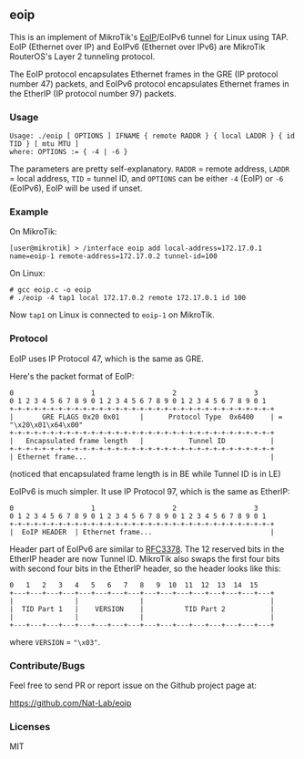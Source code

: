 eoip
---

This is an implement of MikroTik's [EoIP](http://wiki.mikrotik.com/wiki/Manual:Interface/EoIP)/EoIPv6 tunnel for Linux using TAP. EoIP (Ethernet over IP) and EoIPv6 (Ethernet over IPv6) are MikroTik RouterOS's Layer 2 tunneling protocol.

The EoIP protocol encapsulates Ethernet frames in the GRE (IP protocol number 47) packets, and EoIPv6 protocol encapsulates Ethernet frames in the EtherIP (IP protocol number 97) packets.

### Usage

```
Usage: ./eoip [ OPTIONS ] IFNAME { remote RADDR } { local LADDR } { id TID } [ mtu MTU ]
where: OPTIONS := { -4 | -6 }
```

The parameters are pretty self-explanatory. `RADDR` = remote address, `LADDR` = local address, `TID` = tunnel ID, and `OPTIONS` can be either `-4` (EoIP) or `-6` (EoIPv6), EoIP will be used if unset.

### Example

On MikroTik:

```
[user@mikrotik] > /interface eoip add local-address=172.17.0.1 name=eoip-1 remote-address=172.17.0.2 tunnel-id=100
```

On Linux:

```
# gcc eoip.c -o eoip
# ./eoip -4 tap1 local 172.17.0.2 remote 172.17.0.1 id 100
```

Now `tap1` on Linux is connected to `eoip-1` on MikroTik.

### Protocol

EoIP uses IP Protocol 47, which is the same as GRE.

Here's the packet format of EoIP:

```
0                   1                   2                   3
0 1 2 3 4 5 6 7 8 9 0 1 2 3 4 5 6 7 8 9 0 1 2 3 4 5 6 7 8 9 0 1
+-+-+-+-+-+-+-+-+-+-+-+-+-+-+-+-+-+-+-+-+-+-+-+-+-+-+-+-+-+-+-+-+
|       GRE FLAGS 0x20 0x01     |      Protocol Type  0x6400    | = "\x20\x01\x64\x00"
+-+-+-+-+-+-+-+-+-+-+-+-+-+-+-+-+-+-+-+-+-+-+-+-+-+-+-+-+-+-+-+-+
|   Encapsulated frame length   |           Tunnel ID           |
+-+-+-+-+-+-+-+-+-+-+-+-+-+-+-+-+-+-+-+-+-+-+-+-+-+-+-+-+-+-+-+-+
| Ethernet frame...                                             |
```

(noticed that encapsulated frame length is in BE while Tunnel ID is in LE)

EoIPv6 is much simpler. It use IP Protocol 97, which is the same as EtherIP:

```
0                   1                   2                   3
0 1 2 3 4 5 6 7 8 9 0 1 2 3 4 5 6 7 8 9 0 1 2 3 4 5 6 7 8 9 0 1
+-+-+-+-+-+-+-+-+-+-+-+-+-+-+-+-+-+-+-+-+-+-+-+-+-+-+-+-+-+-+-+-+
|  EoIP HEADER  | Ethernet frame...                             |
```

Header part of EoIPv6 are similar to [RFC3378](https://tools.ietf.org/html/rfc3378). The 12 reserved bits in the EtherIP header are now Tunnel ID. MikroTik also swaps the first four bits with second four bits in the EtherIP header, so the header looks like this:

```
0   1   2   3   4   5   6   7   8   9  10  11  12  13  14  15
+---+---+---+---+---+---+---+---+---+---+---+---+---+---+---+---+
|               |               |                               |
|  TID Part 1   |    VERSION    |          TID Part 2           |
|               |               |                               |
+---+---+---+---+---+---+---+---+---+---+---+---+---+---+---+---+
```

where `VERSION` = ``"\x03"``.

### Contribute/Bugs

Feel free to send PR or report issue on the Github project page at:

https://github.com/Nat-Lab/eoip

### Licenses

MIT

